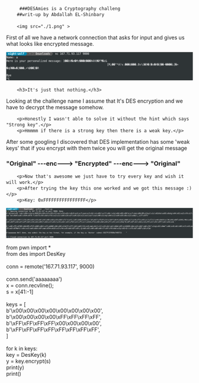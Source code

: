 
		 ###DESAmies is a Cryptography challeng
		##writ-up by Abdallah EL-Shinbary 
		
		<img src="./1.png" >
<p>First of all we have a network connection that asks	for input and gives us what looks like encrypted message. </p>

<img src="./first.png" >

		<h3>It's just that nothing.</h3>
<p>Looking at the challenge name I assume that It's DES encryption and we have to decrypt the message somehow.</p>

		<p>Honestly I wasn't able to solve it without the hint which says "Strong key".</p>
		<p>Hmmmm if there is a strong key then there is a weak key.</p>

<p>After some googling I discovered that DES implementation has some 'weak keys' that if you encrypt with them twice you will get the original message<p>
		<h3>"Original" ---enc---> "Encrypted" ---enc---> "Original"</h3>

		<p>Now that's awesome we just have to try every key and wish it will work.</p>
		<p>After trying the key this one worked and we got this message :)</p>
		<p>Key: 0xFFFFFFFFFFFFFFFF</p>

<img src="./second.png" >








<p>from pwn import *<br>
from des import DesKey<br>
<br>
conn = remote('167.71.93.117', 9000)<br>
<br>
conn.send('aaaaaaaa')<br>
x = conn.recvline();<br>
s = x[41:-1]<br>
<br>
keys = [<br>
	b'\x00\x00\x00\x00\x00\x00\x00\x00',<br>
	b'\x00\x00\x00\x00\xFF\xFF\xFF\xFF',<br>
	b'\xFF\xFF\xFF\xFF\x00\x00\x00\x00',<br>
	b'\xFF\xFF\xFF\xFF\xFF\xFF\xFF\xFF',<br>
]<br>
<br>
for k in keys:<br>
	key = DesKey(k)<br>
	y = key.encrypt(s)<br>
	print(y)<br>
	print()</p>
